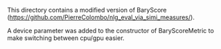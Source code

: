 This directory contains a modified version of BaryScore (https://github.com/PierreColombo/nlg_eval_via_simi_measures/).

A device parameter was added to the constructor of BaryScoreMetric to make switching between cpu/gpu easier.